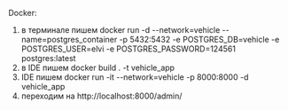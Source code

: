Docker:
1.  в терминале пишем docker  run -d --network=vehicle --name=postgres_container -p 5432:5432 -e POSTGRES_DB=vehicle -e POSTGRES_USER=elvi -e POSTGRES_PASSWORD=124561 postgres:latest
2. в IDE пишем docker build . -t vehicle_app  
3. IDE пишем docker run -it --network=vehicle -p 8000:8000 -d vehicle_app
4. переходим на http://localhost:8000/admin/
